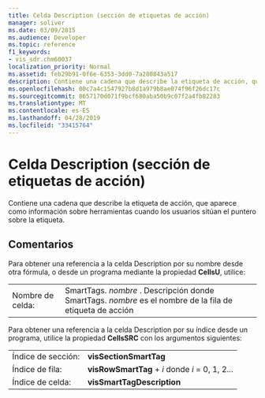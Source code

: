 ```yaml
---
title: Celda Description (sección de etiquetas de acción)
manager: soliver
ms.date: 03/09/2015
ms.audience: Developer
ms.topic: reference
f1_keywords:
- vis_sdr.chm60037
localization_priority: Normal
ms.assetid: feb29b91-0f6e-6353-3dd0-7a280843a517
description: Contiene una cadena que describe la etiqueta de acción, que aparece como información sobre herramientas cuando los usuarios sitúan el puntero sobre la etiqueta.
ms.openlocfilehash: 00c7a4c1547927b8d1a979b8ae074f96f26dc17c
ms.sourcegitcommit: 8657170d071f9bcf680aba50b9c07f2a4fb82283
ms.translationtype: MT
ms.contentlocale: es-ES
ms.lasthandoff: 04/28/2019
ms.locfileid: "33415764"
---
```

# <a name="description-cell-action-tags-section"></a>Celda Description (sección de etiquetas de acción)

Contiene una cadena que describe la etiqueta de acción, que aparece como información sobre herramientas cuando los usuarios sitúan el puntero sobre la etiqueta.
  
## <a name="remarks"></a>Comentarios

Para obtener una referencia a la celda Description por su nombre desde otra fórmula, o desde un programa mediante la propiedad **CellsU**, utilice: 
  
|||
|:-----|:-----|
| Nombre de celda:  <br/> | SmartTags.  *nombre*  . Descripción donde SmartTags. *nombre*  es el nombre de la fila de etiqueta de acción  <br/> |
   
Para obtener una referencia a la celda Description por su índice desde un programa, utilice la propiedad **CellsSRC** con los argumentos siguientes: 
  
|||
|:-----|:-----|
| Índice de sección:  <br/> |**visSectionSmartTag** <br/> |
| Índice de fila:  <br/> |**visRowSmartTag**  +   *i* donde *i* = 0, 1, 2...  <br/> |
| Índice de celda:  <br/> |**visSmartTagDescription** <br/> |
   

